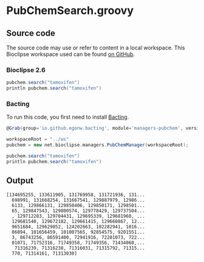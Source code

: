 # PubChemSearch.groovy
## Source code
The source code may use or refer to content in a local workspace. This
Bioclipse workspace used can be found
[on GitHub](https://github.com/bioclipse/bioclipse.scripting/tree/master/ws/).
### Bioclipse 2.6
```groovy
pubchem.search("tamoxifen")
println pubchem.search("tamoxifen")
```
### Bacting
To run this code, you first need to install
[Bacting](https://github.com/egonw/bacting).
<br />
```groovy
@Grab(group='io.github.egonw.bacting', module='managers-pubchem', version='0.0.18')

workspaceRoot = "../ws"
pubchem = new net.bioclipse.managers.PubChemManager(workspaceRoot);

pubchem.search("tamoxifen")
println pubchem.search("tamoxifen")
```
## Output
```plain
[134695255, 133611905, 131769958, 131721936, 131...
  698991, 131668254, 131667541, 129887979, 12986...
  6133, 129866131, 129850406, 129850171, 1298501...
  65, 129847543, 129800574, 129778429, 129737504...
  , 129712283, 129704431, 129695339, 129681960, ...
  129681540, 129672182, 129661415, 129660867, 12...
  9651684, 129629052, 124202663, 102282941, 1016...
  86894, 101656459, 101007565, 92854575, 9201551...
  3, 86743256, 86591400, 72941916, 72201073, 722...
  01071, 71752316, 71749358, 71749356, 71434060,...
   71316239, 71316238, 71316031, 71315792, 71315...
  770, 71314161, 71313030]
```

